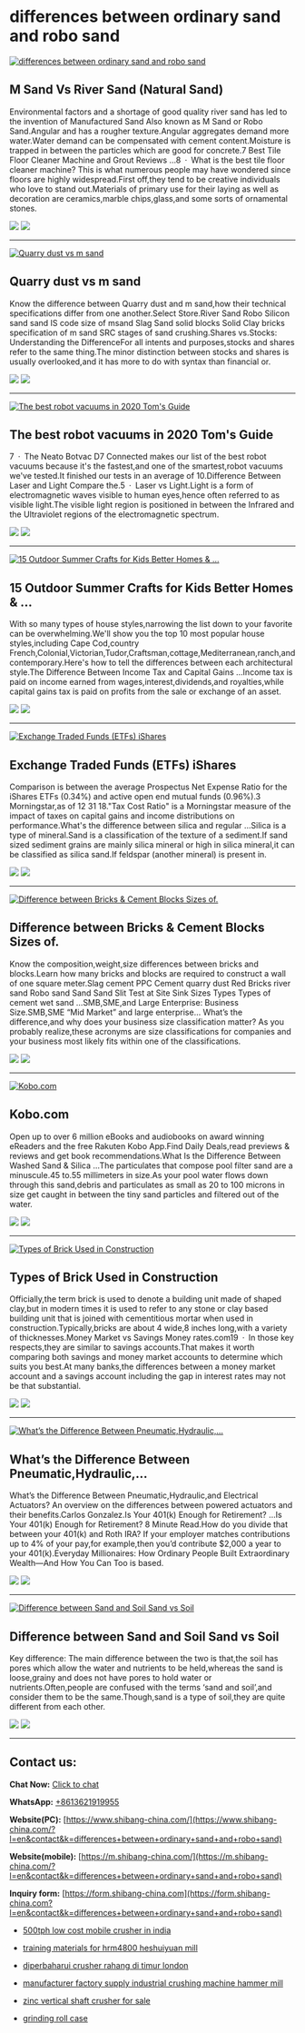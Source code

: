 # differences between ordinary sand and robo sand

<a href="https://swt.shibang-china.com/?l=en&img&k=differences+between+ordinary+sand+and+robo+sand" target="_blank">![differences between ordinary sand and robo sand](http://static.shibang-china.com/all-800x300/363.jpg)</a>

## M Sand Vs River Sand (Natural Sand)
Environmental factors and a shortage of good quality river sand has led to the invention of Manufactured Sand Also known as M Sand or Robo Sand.Angular and has a rougher texture.Angular aggregates demand more water.Water demand can be compensated with cement content.Moisture is trapped in between the particles which are good for concrete.7 Best Tile Floor Cleaner Machine and Grout Reviews …8&ensp;&#0183;&ensp;What is the best tile floor cleaner machine? This is what numerous people may have wondered since floors are highly widespread.First off,they tend to be creative individuals who love to stand out.Materials of primary use for their laying as well as decoration are ceramics,marble chips,glass,and some sorts of ornamental stones.


<a href="https://whatsapp.shibangsoft.com/WhatsApp.php" target="_blank" title="WhatsApp">![](http://static.shibang-china.com/icon/whatsapp.png)</a> <a href="https://swt.shibang-china.com/?l=en&icon&k=differences+between+ordinary+sand+and+robo+sand" target="_blank">![](http://static.shibang-china.com/icon/chat-en.png)</a>

---

<a href="https://swt.shibang-china.com/?l=en&img&k=differences+between+ordinary+sand+and+robo+sand" target="_blank">![Quarry dust vs m sand](http://static.shibang-china.com/all-800x300/237.jpg)</a>

## Quarry dust vs m sand
Know the difference between Quarry dust and m sand,how their technical specifications differ from one another.Select Store.River Sand Robo Silicon sand sand IS code size of msand Slag Sand solid blocks Solid Clay bricks specification of m sand SRC stages of sand crushing.Shares vs.Stocks: Understanding the DifferenceFor all intents and purposes,stocks and shares refer to the same thing.The minor distinction between stocks and shares is usually overlooked,and it has more to do with syntax than financial or.


<a href="https://whatsapp.shibangsoft.com/WhatsApp.php" target="_blank" title="WhatsApp">![](http://static.shibang-china.com/icon/whatsapp.png)</a> <a href="https://swt.shibang-china.com/?l=en&icon&k=differences+between+ordinary+sand+and+robo+sand" target="_blank">![](http://static.shibang-china.com/icon/chat-en.png)</a>

---

<a href="https://swt.shibang-china.com/?l=en&img&k=differences+between+ordinary+sand+and+robo+sand" target="_blank">![The best robot vacuums in 2020 Tom's Guide](http://static.shibang-china.com/all-800x300/173.jpg)</a>

## The best robot vacuums in 2020 Tom's Guide
7&ensp;&#0183;&ensp;The Neato Botvac D7 Connected makes our list of the best robot vacuums because it's the fastest,and one of the smartest,robot vacuums we've tested.It finished our tests in an average of 10.Difference Between Laser and Light Compare the.5&ensp;&#0183;&ensp;Laser vs Light.Light is a form of electromagnetic waves visible to human eyes,hence often referred to as visible light.The visible light region is positioned in between the Infrared and the Ultraviolet regions of the electromagnetic spectrum.


<a href="https://whatsapp.shibangsoft.com/WhatsApp.php" target="_blank" title="WhatsApp">![](http://static.shibang-china.com/icon/whatsapp.png)</a> <a href="https://swt.shibang-china.com/?l=en&icon&k=differences+between+ordinary+sand+and+robo+sand" target="_blank">![](http://static.shibang-china.com/icon/chat-en.png)</a>

---

<a href="https://swt.shibang-china.com/?l=en&img&k=differences+between+ordinary+sand+and+robo+sand" target="_blank">![15 Outdoor Summer Crafts for Kids Better Homes &amp; …](http://static.shibang-china.com/all-800x300/684.jpg)</a>

## 15 Outdoor Summer Crafts for Kids Better Homes &amp; …
With so many types of house styles,narrowing the list down to your favorite can be overwhelming.We'll show you the top 10 most popular house styles,including Cape Cod,country French,Colonial,Victorian,Tudor,Craftsman,cottage,Mediterranean,ranch,and contemporary.Here's how to tell the differences between each architectural style.The Difference Between Income Tax and Capital Gains …Income tax is paid on income earned from wages,interest,dividends,and royalties,while capital gains tax is paid on profits from the sale or exchange of an asset.


<a href="https://whatsapp.shibangsoft.com/WhatsApp.php" target="_blank" title="WhatsApp">![](http://static.shibang-china.com/icon/whatsapp.png)</a> <a href="https://swt.shibang-china.com/?l=en&icon&k=differences+between+ordinary+sand+and+robo+sand" target="_blank">![](http://static.shibang-china.com/icon/chat-en.png)</a>

---

<a href="https://swt.shibang-china.com/?l=en&img&k=differences+between+ordinary+sand+and+robo+sand" target="_blank">![Exchange Traded Funds (ETFs) iShares](http://static.shibang-china.com/all-800x300/425.jpg)</a>

## Exchange Traded Funds (ETFs) iShares
Comparison is between the average Prospectus Net Expense Ratio for the iShares ETFs (0.34%) and active open end mutual funds (0.96%).3 Morningstar,as of 12 31 18.&quot;Tax Cost Ratio&quot; is a Morningstar measure of the impact of taxes on capital gains and income distributions on performance.What's the difference between silica and regular …Silica is a type of mineral.Sand is a classification of the texture of a sediment.If sand sized sediment grains are mainly silica mineral or high in silica mineral,it can be classified as silica sand.If feldspar (another mineral) is present in.


<a href="https://whatsapp.shibangsoft.com/WhatsApp.php" target="_blank" title="WhatsApp">![](http://static.shibang-china.com/icon/whatsapp.png)</a> <a href="https://swt.shibang-china.com/?l=en&icon&k=differences+between+ordinary+sand+and+robo+sand" target="_blank">![](http://static.shibang-china.com/icon/chat-en.png)</a>

---

<a href="https://swt.shibang-china.com/?l=en&img&k=differences+between+ordinary+sand+and+robo+sand" target="_blank">![Difference between Bricks &amp; Cement Blocks Sizes of.](http://static.shibang-china.com/all-800x300/1128.jpg)</a>

## Difference between Bricks &amp; Cement Blocks Sizes of.
Know the composition,weight,size differences between bricks and blocks.Learn how many bricks and blocks are required to construct a wall of one square meter.Slag cement PPC Cement quarry dust Red Bricks river sand Robo sand Sand Sand Slit Test at Site Sink Sizes Types Types of cement wet sand …SMB,SME,and Large Enterprise: Business Size.SMB,SME “Mid Market” and large enterprise… What’s the difference,and why does your business size classification matter? As you probably realize,these acronyms are size classifications for companies and your business most likely fits within one of the classifications.


<a href="https://whatsapp.shibangsoft.com/WhatsApp.php" target="_blank" title="WhatsApp">![](http://static.shibang-china.com/icon/whatsapp.png)</a> <a href="https://swt.shibang-china.com/?l=en&icon&k=differences+between+ordinary+sand+and+robo+sand" target="_blank">![](http://static.shibang-china.com/icon/chat-en.png)</a>

---

<a href="https://swt.shibang-china.com/?l=en&img&k=differences+between+ordinary+sand+and+robo+sand" target="_blank">![Kobo.com](http://static.shibang-china.com/all-800x300/314.jpg)</a>

## Kobo.com
Open up to over 6 million eBooks and audiobooks on award winning eReaders and the free Rakuten Kobo App.Find Daily Deals,read previews &amp; reviews and get book recommendations.What Is the Difference Between Washed Sand &amp; Silica …The particulates that compose pool filter sand are a minuscule.45 to.55 millimeters in size.As your pool water flows down through this sand,debris and particulates as small as 20 to 100 microns in size get caught in between the tiny sand particles and filtered out of the water.


<a href="https://whatsapp.shibangsoft.com/WhatsApp.php" target="_blank" title="WhatsApp">![](http://static.shibang-china.com/icon/whatsapp.png)</a> <a href="https://swt.shibang-china.com/?l=en&icon&k=differences+between+ordinary+sand+and+robo+sand" target="_blank">![](http://static.shibang-china.com/icon/chat-en.png)</a>

---

<a href="https://swt.shibang-china.com/?l=en&img&k=differences+between+ordinary+sand+and+robo+sand" target="_blank">![Types of Brick Used in Construction](http://static.shibang-china.com/all-800x300/704.jpg)</a>

## Types of Brick Used in Construction
Officially,the term brick is used to denote a building unit made of shaped clay,but in modern times it is used to refer to any stone or clay based building unit that is joined with cementitious mortar when used in construction.Typically,bricks are about 4 wide,8 inches long,with a variety of thicknesses.Money Market vs Savings Money rates.com19&ensp;&#0183;&ensp;In those key respects,they are similar to savings accounts.That makes it worth comparing both savings and money market accounts to determine which suits you best.At many banks,the differences between a money market account and a savings account including the gap in interest rates may not be that substantial.


<a href="https://whatsapp.shibangsoft.com/WhatsApp.php" target="_blank" title="WhatsApp">![](http://static.shibang-china.com/icon/whatsapp.png)</a> <a href="https://swt.shibang-china.com/?l=en&icon&k=differences+between+ordinary+sand+and+robo+sand" target="_blank">![](http://static.shibang-china.com/icon/chat-en.png)</a>

---

<a href="https://swt.shibang-china.com/?l=en&img&k=differences+between+ordinary+sand+and+robo+sand" target="_blank">![What’s the Difference Between Pneumatic,Hydraulic,…](http://static.shibang-china.com/all-800x300/831.jpg)</a>

## What’s the Difference Between Pneumatic,Hydraulic,…
What’s the Difference Between Pneumatic,Hydraulic,and Electrical Actuators? An overview on the differences between powered actuators and their benefits.Carlos Gonzalez.Is Your 401(k) Enough for Retirement? …Is Your 401(k) Enough for Retirement? 8 Minute Read.How do you divide that between your 401(k) and Roth IRA? If your employer matches contributions up to 4% of your pay,for example,then you’d contribute $2,000 a year to your 401(k).Everyday Millionaires: How Ordinary People Built Extraordinary Wealth—And How You Can Too is based.


<a href="https://whatsapp.shibangsoft.com/WhatsApp.php" target="_blank" title="WhatsApp">![](http://static.shibang-china.com/icon/whatsapp.png)</a> <a href="https://swt.shibang-china.com/?l=en&icon&k=differences+between+ordinary+sand+and+robo+sand" target="_blank">![](http://static.shibang-china.com/icon/chat-en.png)</a>

---

<a href="https://swt.shibang-china.com/?l=en&img&k=differences+between+ordinary+sand+and+robo+sand" target="_blank">![Difference between Sand and Soil Sand vs Soil](http://static.shibang-china.com/all-800x300/1526.jpg)</a>

## Difference between Sand and Soil Sand vs Soil
Key difference: The main difference between the two is that,the soil has pores which allow the water and nutrients to be held,whereas the sand is loose,grainy and does not have pores to hold water or nutrients.Often,people are confused with the terms ‘sand and soil’,and consider them to be the same.Though,sand is a type of soil,they are quite different from each other.

<a href="https://whatsapp.shibangsoft.com/WhatsApp.php" target="_blank" title="WhatsApp">![](http://static.shibang-china.com/icon/whatsapp.png)</a> <a href="https://swt.shibang-china.com/?l=en&icon&k=differences+between+ordinary+sand+and+robo+sand" target="_blank">![](http://static.shibang-china.com/icon/chat-en.png)</a>

---
## Contact us:

**Chat Now:** [Click to chat](https://swt.shibang-china.com?l=en&contact&k=differences+between+ordinary+sand+and+robo+sand)

**WhatsApp:**  [+8613621919955](https://whatsapp.shibangsoft.com/WhatsApp.php)

**Website(PC):** [https://www.shibang-china.com/](https://www.shibang-china.com/?l=en&contact&k=differences+between+ordinary+sand+and+robo+sand)

**Website(mobile):** [https://m.shibang-china.com/](https://m.shibang-china.com/?l=en&contact&k=differences+between+ordinary+sand+and+robo+sand)

**Inquiry form:** [https://form.shibang-china.com](https://form.shibang-china.com?l=en&contact&k=differences+between+ordinary+sand+and+robo+sand)

* [500tph low cost mobile crusher in india](../147/500tph%20low%20cost%20mobile%20crusher%20in%20india.md)

* [training materials for hrm4800 heshuiyuan mill](../148/training%20materials%20for%20hrm4800%20heshuiyuan%20mill.md)

* [diperbaharui crusher rahang di timur london](../143/diperbaharui%20crusher%20rahang%20di%20timur%20london.md)

* [manufacturer factory supply industrial crushing machine hammer mill](../147/manufacturer%20factory%20supply%20industrial%20crushing%20machine%20hammer%20mill.md)

* [zinc vertical shaft crusher for sale](../143/zinc%20vertical%20shaft%20crusher%20for%20sale.md)

* [grinding roll case](../150/grinding%20roll%20case.md)